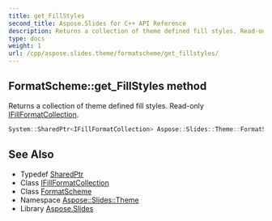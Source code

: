 ```yaml
---
title: get_FillStyles
second_title: Aspose.Slides for C++ API Reference
description: Returns a collection of theme defined fill styles. Read-only IFillFormatCollection.
type: docs
weight: 1
url: /cpp/aspose.slides.theme/formatscheme/get_fillstyles/
---
```

## FormatScheme::get_FillStyles method


Returns a collection of theme defined fill styles. Read-only [IFillFormatCollection](../../ifillformatcollection/).

```cpp
System::SharedPtr<IFillFormatCollection> Aspose::Slides::Theme::FormatScheme::get_FillStyles() override
```

## See Also

* Typedef [SharedPtr](../../../system/sharedptr/)
* Class [IFillFormatCollection](../../ifillformatcollection/)
* Class [FormatScheme](../)
* Namespace [Aspose::Slides::Theme](../../)
* Library [Aspose.Slides](../../../)
